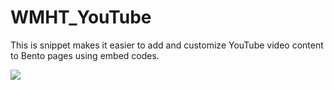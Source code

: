 WMHT_YouTube
============

This is snippet makes it easier to add and customize YouTube video content to Bento pages using embed codes.

![](http://dl.dropboxusercontent.com/u/262883353/Carter/Open%20Bento/Screen%20Shot%202014-03-10%20at%203.49.24%20PM.png)
